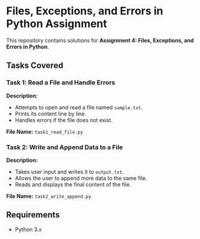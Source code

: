 # Files, Exceptions, and Errors in Python Assignment

This repository contains solutions for **Assignment 4: Files, Exceptions, and Errors in Python**.

## **Tasks Covered**
### **Task 1: Read a File and Handle Errors**
**Description:**
- Attempts to open and read a file named `sample.txt`.
- Prints its content line by line.
- Handles errors if the file does not exist.

**File Name:** `task1_read_file.py`

### **Task 2: Write and Append Data to a File**
**Description:**
- Takes user input and writes it to `output.txt`.
- Allows the user to append more data to the same file.
- Reads and displays the final content of the file.

**File Name:** `task2_write_append.py`

## **Requirements**
- Python 3.x
